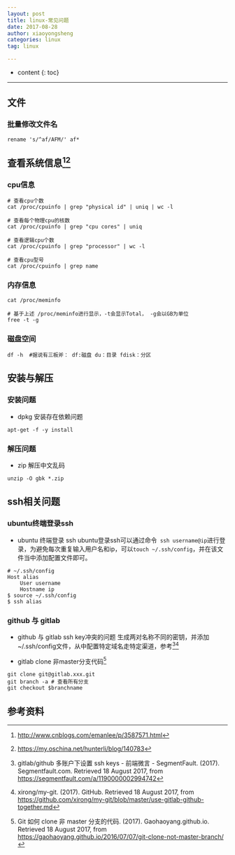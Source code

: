 ```yaml
---
layout: post
title: linux-常见问题
date: 2017-08-28
author: xiaoyongsheng
categories: linux
tag: linux

---
```


* content
{: toc}

---

## 文件

### 批量修改文件名

```
rename 's/^af/AFM/' af*
```

## 查看系统信息[^1][^2]  

### cpu信息  

```shell
# 查看cpu个数
cat /proc/cpuinfo | grep "physical id" | uniq | wc -l

# 查看每个物理cpu的核数
cat /proc/cpuinfo | grep "cpu cores" | uniq

# 查看逻辑cpu个数
cat /proc/cpuinfo | grep "processor" | wc -l

# 查看cpu型号
cat /proc/cpuinfo | grep name
```

### 内存信息

```shell
cat /proc/meminfo

# 基于上述 /proc/meminfo进行显示，-t会显示Total， -g会以GB为单位  
free -t -g
```


### 磁盘空间

```shell
df -h  #据说有三板斧： df:磁盘 du：目录 fdisk：分区
```

## 安装与解压

### 安装问题
- dpkg 安装存在依赖问题

```
apt-get -f -y install
```

### 解压问题
- zip 解压中文乱码

```
unzip -O gbk *.zip
```

## ssh相关问题

### ubuntu终端登录ssh
- ubuntu 终端登录 ssh
ubuntu登录ssh可以通过命令``` ssh username@ip```进行登录，为避免每次重复输入用户名和ip，可以```touch ~/.ssh/config```，并在该文件当中添加配置文件即可。

```shell
# ~/.ssh/config
Host alias
	User username
	Hostname ip
$ source ~/.ssh/config
$ ssh alias
```

### github 与 gitlab
- github 与 gitlab ssh key冲突的问题
生成两对名称不同的密钥，并添加~/.ssh/config文件，从中配置特定域名走特定渠道，参考[^3][^4]

- gitlab clone 非master分支代码[^5]
```shell
git clone git@gitlab.xxx.git
git branch -a # 查看所有分支
git checkout $branchname
```



## 参考资料  

[^1]: http://www.cnblogs.com/emanlee/p/3587571.html  
[^2]: https://my.oschina.net/hunterli/blog/140783  
[^3]:  gitlab/github 多账户下设置 ssh keys - 前端微言 - SegmentFault. (2017). Segmentfault.com. Retrieved 18 August 2017, from https://segmentfault.com/a/1190000002994742
[^4]: xirong/my-git. (2017). GitHub. Retrieved 18 August 2017, from https://github.com/xirong/my-git/blob/master/use-gitlab-github-together.md
[^5]: Git 如何 clone 非 master 分支的代码. (2017). Gaohaoyang.github.io. Retrieved 18 August 2017, from https://gaohaoyang.github.io/2016/07/07/git-clone-not-master-branch/